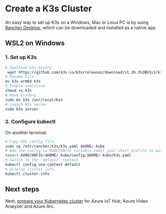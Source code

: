 # Create a K3s Cluster

An easy way to set up K3s on a Windows, Mac or Linux PC is by using [Rancher Desktop](https://rancherdesktop.io/), which can be downloaded and installed as a native app.

## WSL2 on Windows

### 1. Set up K3s

```bash
# Download k3s binary
 wget https://github.com/k3s-io/k3s/releases/download/v1.26.3%2Bk3s1/k3s-arm64
# Rename file
mv k3s-arm64 k3s
# Enable execution
chmod +x k3s
# Move bindary
sudo mv k3s /usr/local/bin
# Luanch K3s server
sudo k3s server
```

### 2. Configure kubectl

On another terminal:

```bash
# Copy K8s config file
sudo cp /etc/rancher/k3s/k3s.yaml $HOME/.kube
# Add the config to KUBECONFIG variable (edit your shell profile to auo-load)
export KUBECONFIG=$HOME/.kube/config:$HOME/.kube/k3s.yaml
# Switch to the "default" context
kubectl config use-context default
# Display cluster info
kubectl cluster-info
```

## Next steps

Next, [prepare your Kubernetes cluster](./prepare_k8s.md) for Azure IoT Hub, Azure Video Analyzer and Azure Arc.
